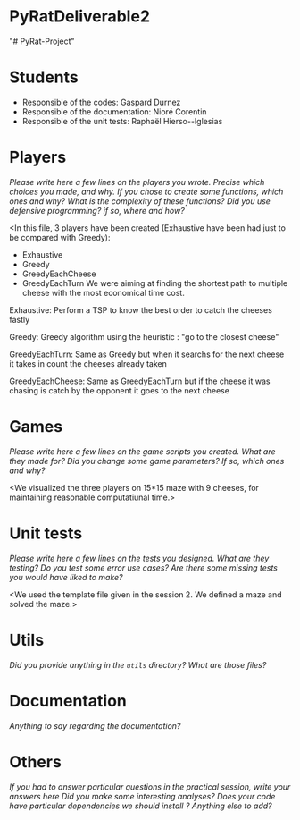 # PyRatDeliverable2
"# PyRat-Project" 
# Students

- Responsible of the codes: Gaspard Durnez
- Responsible of the documentation: Nioré Corentin 
- Responsible of the unit tests: Raphaël Hierso--Iglesias



# Players

*Please write here a few lines on the players you wrote.*
*Precise which choices you made, and why.*
*If you chose to create some functions, which ones and why?*
*What is the complexity of these functions?*
*Did you use defensive programming? if so, where and how?*

<In this file, 3 players have been created (Exhaustive have been had just to be compared with Greedy):
- Exhaustive
- Greedy
- GreedyEachCheese
- GreedyEachTurn
We were aiming at finding the shortest path to multiple cheese with the
most economical time cost.

Exhaustive: Perform a TSP to know the best order to catch the cheeses fastly

Greedy: Greedy algorithm using the heuristic : "go to the closest cheese"

GreedyEachTurn: Same as Greedy but when it searchs for the next cheese it takes in count the cheeses already taken

GreedyEachCheese: Same as GreedyEachTurn but if the cheese it was chasing is catch by the opponent it goes to the next cheese



>



# Games

*Please write here a few lines on the game scripts you created.*
*What are they made for?*
*Did you change some game parameters? If so, which ones and why?*

<We visualized the three players on 15*15 maze with 9 cheeses, for maintaining reasonable computatiunal time.>



# Unit tests

*Please write here a few lines on the tests you designed.*
*What are they testing?*
*Do you test some error use cases?*
*Are there some missing tests you would have liked to make?*

<We used the template file given in the session 2. We defined a maze and
solved the maze.>



# Utils

*Did you provide anything in the `utils` directory?*
*What are those files?*

<No utils files here.>



# Documentation

*Anything to say regarding the documentation?*





# Others

*If you had to answer particular questions in the practical session, write your answers here*
*Did you make some interesting analyses?*
*Does your code have particular dependencies we should install ?*
*Anything else to add?*

<write here>

